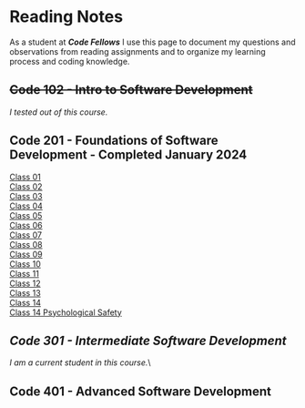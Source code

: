 # Reading Notes

As a student at ***Code Fellows*** I use this page to document my questions and observations from reading assignments and to organize my learning process and coding knowledge.

## ~~Code 102 - Intro to Software Development~~
_I tested out of this course._
## Code 201 - Foundations of Software Development - Completed January 2024
[Class 01](https://bgmcmullen.github.io/reading-notes/class-01)\
[Class 02](https://bgmcmullen.github.io/reading-notes/class-02)\
[Class 03](https://bgmcmullen.github.io/reading-notes/class-03)\
[Class 04](https://bgmcmullen.github.io/reading-notes/class-04)\
[Class 05](https://bgmcmullen.github.io/reading-notes/class-05)\
[Class 06](https://bgmcmullen.github.io/reading-notes/class-06)\
[Class 07](https://bgmcmullen.github.io/reading-notes/class-07)\
[Class 08](https://bgmcmullen.github.io/reading-notes/class-08)\
[Class 09](https://bgmcmullen.github.io/reading-notes/class-09)\
[Class 10](https://bgmcmullen.github.io/reading-notes/class-10)\
[Class 11](https://bgmcmullen.github.io/reading-notes/class-11)\
[Class 12](https://bgmcmullen.github.io/reading-notes/class-12)\
[Class 13](https://bgmcmullen.github.io/reading-notes/class-13)\
[Class 14](https://bgmcmullen.github.io/reading-notes/class-14)\
[Class 14 Psychological Safety](https://bgmcmullen.github.io/reading-notes/class-14-Psychological-Safety)

## *Code 301 - Intermediate Software Development*
_I am a current student in this course._\
## Code 401 - Advanced Software Development
